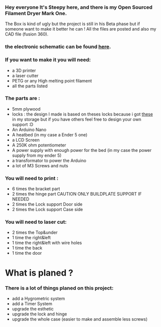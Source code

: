 ### Hey everyone It's Steepy here, and there is my Open Sourced Filament Dryer Mark One.
The Box is kind of ugly but the project is still in his Beta phase but if someone want to make it  better he can ! All the files are posted and also my CAD file (fusion 360).

### the electronic schematic can be found [here](https://www.tinkercad.com/things/ahP5V3AsNab).

### If you want to make it you will need:
- a 3D printer
- a laser cutter
- PETG or any High melting point filament
- all the parts listed 

### The parts are :
- 5mm plywood
- locks : the design I made is based on theses locks because i got [these](https://www.amazon.fr/AMANMAN-Loquets-Fermeture-Poitrine-Verrouillages/dp/B09ND87N6S/ref=sr_1_31?__mk_fr_FR=%C3%85M%C3%85%C5%BD%C3%95%C3%91&crid=3156350S6NBJG&keywords=fermoir+boite+petite&qid=1664376546&qu=eyJxc2MiOiIxLjkyIiwicXNhIjoiMC4wMCIsInFzcCI6IjAuMDAifQ%3D%3D&sprefix=fermoir+boite+petit%2Caps%2C118&sr=8-31) in my storage but if you have others feel free to design your own support :D
- An Arduino Nano
- A heatbed (in my case a Ender 5 one)
- a LCD Screen
- A 250K ohm potentiometer
- A power supply with enough power for the bed (in my case the power supply from my ender 5)
- a transformator to power the Arduino
- a lot of M3 Screws and nuts

### You will need to print :
- 6 times the bracket part
- 2 times the hinge part CAUTION ONLY BUILDPLATE SUPPORT IF NEEDED
- 2 times the Lock support Door side
- 2 times the Lock support Case side

### You will need to laser cut:

- 2 times the Top&under 
- 1 time the right&left 
- 1 time the right&left with wire holes 
- 1 time the back 
- 1 time the door 

What is planed ?
=============
### There is a lot of things planed on this project:
- add a Hygrometric system
- add a Timer System
- upgrade the esthetic
- upgrade the lock and hinge
- upgrade the whole case (easier to make and assemble less screws)



